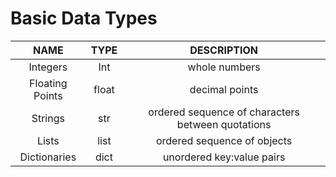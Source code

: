 


# Basic Data Types

| NAME | TYPE |DESCRIPTION|
|:--:|:------:|:--:|
| Integers | Int | whole numbers|
|Floating Points| float| decimal points|
|Strings| str| ordered sequence of characters between quotations|
|Lists|list|ordered sequence of objects|
|Dictionaries| dict| unordered key:value pairs|


<!--stackedit_data:
eyJoaXN0b3J5IjpbLTEyODkwOTcwNzksMTk5NDA1NCwyMDQwMj
k3NjIyXX0=
-->